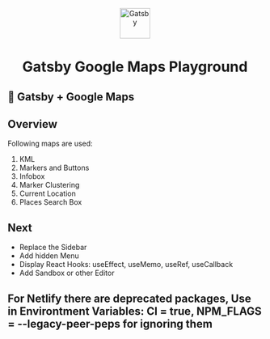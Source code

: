 <p align="center">
  <a href="https://www.gatsbyjs.com/?utm_source=starter&utm_medium=readme&utm_campaign=minimal-starter">
    <img alt="Gatsby" src="https://www.gatsbyjs.com/Gatsby-Monogram.svg" width="60" />
  </a>
</p>
<h1 align="center">
  Gatsby Google Maps Playground
</h1>

## 🚀 Gatsby + Google Maps


## Overview
Following maps are used:
 1. KML
 2. Markers and Buttons
 3. Infobox
 4. Marker Clustering
 5.  Current Location
 6. Places Search Box


## Next
- Replace the Sidebar
- Add hidden Menu
- Display React Hooks: useEffect, useMemo, useRef, useCallback
- Add Sandbox or other Editor 

<!-- Test### -->

## For Netlify there are deprecated packages, Use in Environtment Variables: CI = true, NPM_FLAGS = --legacy-peer-peps for ignoring them